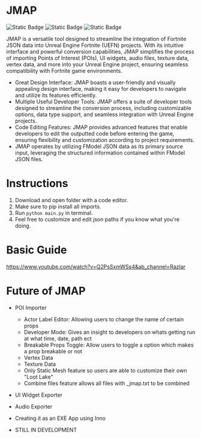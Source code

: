 # JMAP
![Static Badge](https://img.shields.io/badge/JMAP-blue) ![Static Badge](https://img.shields.io/badge/UEFN-red) ![Static Badge](https://img.shields.io/badge/MAINTAINED-purple)

JMAP is a versatile tool designed to streamline the integration of Fortnite JSON data into Unreal Engine Fortnite (UEFN) projects. With its intuitive interface and powerful conversion capabilities, JMAP simplifies the process of importing Points of Interest (POIs), UI widgets, audio files, texture data, vertex data, and more into your Unreal Engine project, ensuring seamless compatibility with Fortnite game environments.

- Great Design Interface: JMAP boasts a user-friendly and visually appealing design interface, making it easy for developers to navigate and utilize its features efficiently.
- Multiple Useful Developer Tools: JMAP offers a suite of developer tools designed to streamline the conversion process, including customizable options, data type support, and seamless integration with Unreal Engine projects.
- Code Editing Features: JMAP provides advanced features that enable developers to edit the outputted code before entering the game, ensuring flexibility and customization according to project requirements.
- JMAP operates by utilizing FModel JSON data as its primary source input, leveraging the structured information contained within FModel JSON files.

# Instructions
1) Download and open folder with a code editor.
2) Make sure to pip install all imports.
3) Run `python main.py` in terminal.
4) Feel free to customize and edit json paths if you know what you're doing.

# Basic Guide
https://www.youtube.com/watch?v=Q2PsSxmWSs4&ab_channel=Razlar

# Future of JMAP
- POI Importer
  - Actor Label Editor: Allowing users to change the name of certain props
  - Developer Mode: Gives an insight to developers on whats getting run at what time, date, path ect
  - Breakable Props Toggle: Allow users to toggle a option which makes a prop breakable or not
  - Vertex Data
  - Texture Data
  - Only Static Mesh feature so users are able to customize their own "Loot Lake"
  - Combine files feature allows all files with _jmap.txt to be combined
 
- UI Widget Exporter
- Audio Exporter

- Creating it as an EXE App using Inno

- STILL IN DEVELOPMENT
